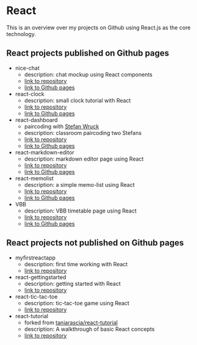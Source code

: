 # React

This is an overview over my projects on Github using React.js as the core technology.

## React projects published on Github pages

- nice-chat
  - description: chat mockup using React components
  - [link to repository](https://github.com/sklinkusch/nice-chat)
  - [link to Github pages](https://sklinkusch.github.io/nice-chat)
- react-clock
  - description: small clock tutorial with React
  - [link to repository](https://github.com/sklinkusch/react-clock)
  - [link to Github pages](https://sklinkusch.github.io/react-clock)
- react-dashboard
  - paircoding with [Stefan Wruck](https://github.com/weber-stef)
  - description: classroom paircoding two Stefans
  - [link to repository](https://github.com/sklinkusch/react-dashboard)
  - [link to Github pages](https://sklinkusch.github.io/react-dashboard)
- react-markdown-editor
  - description: markdown editor page using React
  - [link to repository](https://github.com/sklinkusch/react-markdown-editor)
  - [link to Github pages](https://sklinkusch.github.io/react-markdown-editor)
- react-memolist
  - description: a simple memo-list using React
  - [link to repository](https://github.com/sklinkusch/react-memolist)
  - [link to Github pages](https://sklinkusch.github.io/react-memolist)
- VBB
  - description: VBB timetable page using React
  - [link to repository](https://github.com/sklinkusch/VBB)
  - [link to Github pages](https://sklinkusch.github.io/VBB)

## React projects not published on Github pages

- myfirstreactapp
  - description: first time working with React
  - [link to repository](https://github.com/sklinkusch/myfirstreactapp)
- react-gettingstarted
  - description: getting started with React
  - [link to repository](https://github.com/sklinkusch/react-gettingstarted)
- react-tic-tac-toe
  - description: tic-tac-toe game using React
  - [link to repository](https://github.com/sklinkusch/react-tic-tac-toe)
- react-tutorial
  - forked from [taniarascia/react-tutorial](https://github.com/taniarascia/react-tutorial)
  - description: A walkthrough of basic React concepts
  - [link to repository](https://github.com/sklinkusch/react-tutorial)
